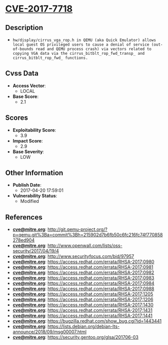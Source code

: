 
# [CVE-2017-7718](https://cve.mitre.org/cgi-bin/cvename.cgi?name=CVE-2017-7718)

## Description

- `hw/display/cirrus_vga_rop.h in QEMU (aka Quick Emulator) allows local guest OS privileged users to cause a denial of service (out-of-bounds read and QEMU process crash) via vectors related to copying VGA data via the cirrus_bitblt_rop_fwd_transp_ and cirrus_bitblt_rop_fwd_ functions.`

## Cvss Data

- **Access Vector**:
  - LOCAL
- **Base Score**:
  - 2.1

## Scores

- **Exploitability Score**:
  - 3.9
- **Impact Score**:
  - 2.9
- **Base Severity**:
  - LOW

## Other Information

- **Publish Date**:
  - 2017-04-20 17:59:01
- **Vulnerability Status**:
  - Modified

## References

- **cve@mitre.org**: http://git.qemu-project.org/?p=qemu.git%3Ba=commit%3Bh=215902d7b6fb50c6fc216fc74f770858278ed904
- **cve@mitre.org**: http://www.openwall.com/lists/oss-security/2017/04/19/4
- **cve@mitre.org**: http://www.securityfocus.com/bid/97957
- **cve@mitre.org**: https://access.redhat.com/errata/RHSA-2017:0980
- **cve@mitre.org**: https://access.redhat.com/errata/RHSA-2017:0981
- **cve@mitre.org**: https://access.redhat.com/errata/RHSA-2017:0982
- **cve@mitre.org**: https://access.redhat.com/errata/RHSA-2017:0983
- **cve@mitre.org**: https://access.redhat.com/errata/RHSA-2017:0984
- **cve@mitre.org**: https://access.redhat.com/errata/RHSA-2017:0988
- **cve@mitre.org**: https://access.redhat.com/errata/RHSA-2017:1205
- **cve@mitre.org**: https://access.redhat.com/errata/RHSA-2017:1206
- **cve@mitre.org**: https://access.redhat.com/errata/RHSA-2017:1430
- **cve@mitre.org**: https://access.redhat.com/errata/RHSA-2017:1431
- **cve@mitre.org**: https://access.redhat.com/errata/RHSA-2017:1441
- **cve@mitre.org**: https://bugzilla.redhat.com/show_bug.cgi?id=1443441
- **cve@mitre.org**: https://lists.debian.org/debian-lts-announce/2018/09/msg00007.html
- **cve@mitre.org**: https://security.gentoo.org/glsa/201706-03
